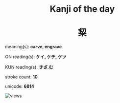 <h1 align="center">Kanji of the day</h1>
<h1 align="center">栔</h1>
<p align="left">meaning(s): <b>carve, engrave</b></p>
<p align="left">ON reading(s): <b>ケイ, ケチ, ケツ</b></p>
<p align="left">KUN reading(s): <b>きざ.む</b></p>
<p align="left">stroke count: <b>10</b></p>
<p align="left">unicode: <b>6814</b></p>
<p align="left"><img src="https://komarev.com/ghpvc/?username=tristanwagner-kanjioftheday&label=Views&color=0e75b6&style=flat" alt="views"/></p>
